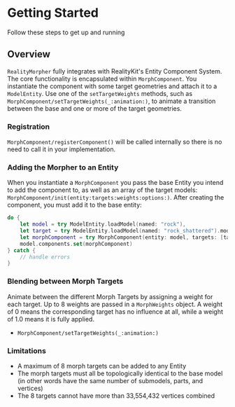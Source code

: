 # Getting Started

Follow these steps to get up and running

## Overview

`RealityMorpher` fully integrates with RealityKit's Entity Component System. The core functionality is encapsulated within ``MorphComponent``. You instantiate the component with some target geometries and attach it to a `ModelEntity`. Use one of the `setTargetWeights` methods, such as ``MorphComponent/setTargetWeights(_:animation:)``, to animate a transition between the base and one or more of the target geometries.

### Registration

``MorphComponent/registerComponent()`` will be called internally so there is no need to call it in your implementation.

### Adding the Morpher to an Entity

When you instantiate a ``MorphComponent`` you pass the base Entity you intend to add the component to, as well as an array of the target models: ``MorphComponent/init(entity:targets:weights:options:)``. After creating the component, you must add it to the base entity:

```swift
do {
	let model = try ModelEntity.loadModel(named: "rock"),
	let target = try ModelEntity.loadModel(named: "rock_shattered").model
	let morphComponent = try MorphComponent(entity: model, targets: [target].compactMap { $0 })
	model.components.set(morphComponent)
} catch {
	// handle errors
}
```

### Blending between Morph Targets

Animate between the different Morph Targets by assigning a weight for each target. Up to 8 weights are passed in a ``MorphWeights`` object. A weight of 0 means the corresponding target has no influence at all, while a weight of 1.0 means it is fully applied.
- ``MorphComponent/setTargetWeights(_:animation:)``

### Limitations

- A maximum of 8 morph targets can be added to any Entity
- The morph targets must all be topologically identical to the base model (in other words have the same number of submodels, parts, and vertices)
- The 8 targets cannot have more than 33,554,432 vertices combined
